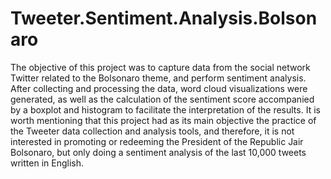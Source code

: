 # Tweeter.Sentiment.Analysis.Bolsonaro
The objective of this project was to capture data from the social network Twitter related to the Bolsonaro theme, and perform sentiment analysis. After collecting and processing the data, word cloud visualizations were generated, as well as the calculation of the sentiment score accompanied by a boxplot and histogram to facilitate the interpretation of the results. It is worth mentioning that this project had as its main objective the practice of the Tweeter data collection and analysis tools, and therefore, it is not interested in promoting or redeeming the President of the Republic Jair Bolsonaro, but only doing a sentiment analysis of the last 10,000 tweets written in English.
